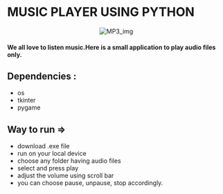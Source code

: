 # MUSIC PLAYER USING PYTHON

<div style="text-align:center">
  <img src="https://user-images.githubusercontent.com/83386252/233859309-3c9c8bb8-caea-4429-8295-d012f51b70e9.png" alt="MP3_img">
</div>

#### We all love to listen music.Here is a small application to play audio files only.

## Dependencies :
- os
- tkinter
- pygame

## Way to run =>
- download .exe file
- run on your local device
- choose any folder having audio files
- select and press play
- adjust the volume using scroll bar
- you can choose pause, unpause, stop accordingly.
